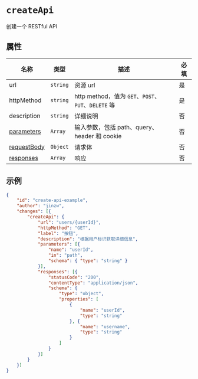 # `createApi`

创建一个 RESTful API

## 属性

| 名称                            | 类型     | 描述                                                | 必填 |
| ------------------------------- | -------- | --------------------------------------------------- | ---- |
| url                             | `string` | 资源 url                                            | 是   |
| httpMethod                      | `string` | http method，值为 `GET`、`POST`、`PUT`、`DELETE` 等 | 是   |
| description                     | `string` | 详细说明                                            | 否   |
| [parameters](./parameters.md)   | `Array`  | 输入参数，包括 path、query、header 和 cookie        | 否   |
| [requestBody](./requestBody.md) | `Object` | 请求体                                              | 否   |
| [responses](./responses.md)     | `Array`  | 响应                                                | 否   |

## 示例

```json
{
    "id": "create-api-example",
    "author": "jinzw",
    "changes": [{
        "createApi": {
            "url": "users/{userId}",
            "httpMethod": "GET",
            "label": "按钮",
            "description": "根据用户标识获取详细信息",
            "parameters": [{
                "name": "userId",
                "in": "path",
                "schema": { "type": "string" }
            }],
            "responses": [{
                "statusCode": "200",
                "contentType": "application/json",
                "schema": {
                    "type": "object",
                    "properties": [
                        {
                            "name": "userId",
                            "type": "string"
                        }, {
                            "name": "username",
                            "type": "string"
                        }
                    ]
                }
            }]
        }
    }]
}
```
